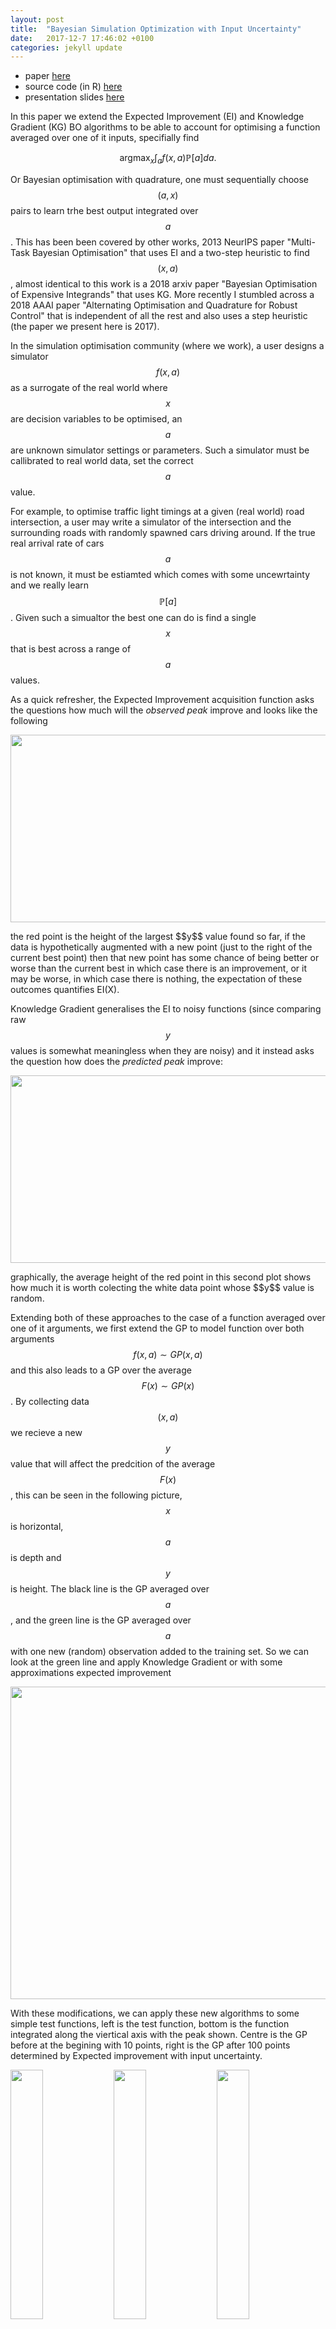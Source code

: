 ```yaml
---
layout: post
title:  "Bayesian Simulation Optimization with Input Uncertainty"
date:   2017-12-7 17:46:02 +0100
categories: jekyll update
---
```


* paper [here][IU_paper]
* source code (in R) [here][IU_source]
* presentation slides [here][IU_slides]


In this paper we extend the Expected Improvement (EI) and Knowledge Gradient (KG) BO algorithms to be able to account for optimising a function averaged over one of it inputs, specifially find

$$\text{argmax}_{x}\int_a f(x,a) \mathbb{P}[a]da.$$

Or Bayesian optimisation with quadrature, one must sequentially choose $$(a,x)$$ pairs to learn trhe best output integrated over $$a$$. This has been been covered by other works, 2013 NeurIPS paper "Multi-Task Bayesian Optimisation" that uses EI and a two-step heuristic to find $$(x,a)$$, almost identical to this work is a 2018 arxiv paper "Bayesian Optimisation of Expensive Integrands" that uses KG. More recently I stumbled across a 2018 AAAI paper "Alternating Optimisation and Quadrature for Robust Control" that is independent of all the rest and also uses a step heuristic (the paper we present here is 2017).

In the simulation optimisation community (where we work), a user designs a simulator $$f(x,a)$$ as a surrogate of the real world where $$x$$ are decision variables to be optimised, an $$a$$ are unknown simulator settings or parameters. Such a simulator must be callibrated to real world data, set the correct $$a$$ value.

For example, to optimise traffic light timings at a given (real world) road intersection, a user may write a simulator of the intersection and the surrounding roads with randomly spawned cars driving around. If the true real arrival rate of cars $$a$$ is not known, it must be estiamted which comes with some uncewrtainty and we really learn $$\mathbb{P}[a]$$. Given such a simualtor the best one can do is find a single $$x$$ that is best across a range of $$a$$ values.

As a quick refresher, the Expected Improvement acquisition function asks the questions how much will the *observed peak* improve and looks like the following 

<p align="center">
  <img width="600" height="300" src="/Pics/IU/image11.gif">
</p>
the red point is the height of the largest $$y$$ value found so far, if the data is hypothetically augmented with a new point (just to the right of the current best point) then that new point has some chance of being better or worse than the current best in which case there is an improvement, or it may be worse, in which case there is nothing, the expectation of these outcomes quantifies EI(X).

Knowledge Gradient generalises the EI to noisy functions (since comparing raw $$y$$ values is somewhat meaningless when they are noisy) and it instead asks the question how does the *predicted peak* improve:
<p align="center">
  <img width="600" height="300" src="/Pics/IU/image14.gif">
</p>
graphically, the average height of the red point in this second plot shows how much it is worth colecting the white data point whose $$y$$ value is random.

Extending both of these approaches to the case of a function averaged over one of it arguments, we first extend the GP to model function over both arguments $$f(x,a)\sim GP(x,a)$$ and this also leads to a GP over the average $$F(x) \sim GP(x)$$. By collecting data $$(x,a)$$ we recieve a new $$y$$ value that will affect
the predcition of the average $$F(x)$$, this can be seen in the following picture, $$x$$ is horizontal, $$a$$ is depth and $$y$$ is height. The black line is the GP averaged over $$a$$, and the green line is the GP averaged over $$a$$ with one new (random) observation added to the training set. So we can look at the green line and apply Knowledge Gradient or with some approximations expected improvement
<p align="center">
  <img width="600" height="500" src="/Pics/IU/image26.gif">
</p>

With these modifications, we can apply these new algorithms to some simple test functions, left is the test function, bottom is the function integrated along the viertical axis with the peak shown. Centre is the GP before at the begining with 10 points, right is the GP after 100 points determined by Expected improvement with input uncertainty. 
<div class="row">
    <img src="/Pics/IU/image33.png" style="width:32%">
    <img src="/Pics/IU/image31.png" style="width:32%">
    <img src="/Pics/IU/image32.png" style="width:32%">
</div> 

Finally, plotting the opportunity cost between the best possible $$x^*$$ and the predicted peak $$x = \text{argmax}_x\int_a \mu(x,a)\mathbb{P}[a]da$$ as sampling increases, KG+IU in blue, EI+IU in green and random selected $$(x,a)$$ in pink.
<p align="center">
  <img width="600" height="300" src="/Pics/IU/image34.png">
</p>

On the left we set $$\mathbb{P}[a] = Uniform(0,100)$$ and red is the standard EI applied to the average $$\mathbb{E}[a]=50$$ which fails to converge, it is obviously the wrong tool for the job. Right is where $$\mathbb{E}[a]=Triangular(min=0,max=100,peak=100)$$ which is a wedge shape distribution and the solid red is the mean $$a = 66.6$$ value while dashed red is the mode $$a=100$$ value. Again both methods will not converge.

<!-- In general, fiven a function of two variables, $$ \nabla_\boldsymbol{x} J(\boldsymbol{x}) $$ -->


[IU_paper]:Pics/IU/pearce2017(1).pdf
[IU_source]:https://github.com/scrambledpie/InputUncertainty
[IU_slides]:https://warwick.ac.uk/fac/cross_fac/complexity/people/students/dtc/students2013/pearce/inputuncertatinty_pressy.pptx